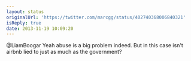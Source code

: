 ```yaml
---
layout: status
originalUrl: 'https://twitter.com/marcgg/status/402740368006840321'
isReply: true
date: 2013-11-19 10:09:20
---
```


@LiamBoogar Yeah abuse is a big problem indeed. But in this case isn't airbnb lied to just as much as the government?
